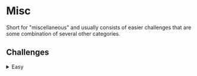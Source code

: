 # Misc
Short for "miscellaneous" and usually consists of easier challenges that are some combination of several other categories.

## Challenges
<details>
<summary>Easy</summary>

|Problem|Points|
|-|-|
|[The secret of a Queen](./The%20secret%20of%20a%20Queen/)|10|
|[Canvas](./Canvas/README.md)|20|
</details>